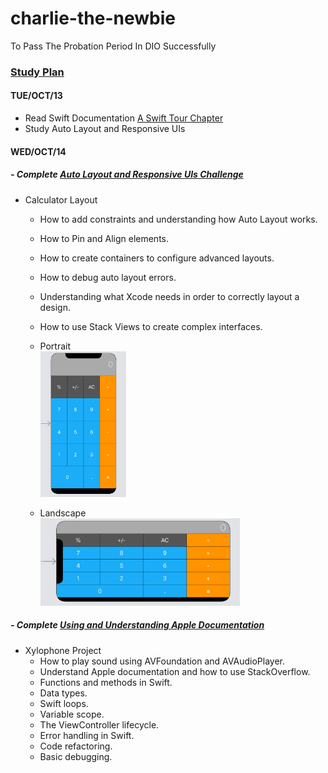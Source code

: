 # charlie-the-newbie
To Pass The Probation Period In DIO Successfully

### [Study Plan](https://docs.google.com/spreadsheets/d/1OiMI20YU3SO3J-jK_Y4sGAnmJlLcJ1MHZHjkAW9a99g/edit#gid=0)

#### TUE/OCT/13
- Read Swift Documentation [A Swift Tour Chapter](https://docs.swift.org/swift-book/GuidedTour/GuidedTour.html)
- Study Auto Layout and Responsive UIs

#### WED/OCT/14
##### - Complete [Auto Layout and Responsive UIs Challenge](https://github.com/iluvdadong/charlie-the-newbie/tree/main/Calculator-Layout-iOS13-master)
  - Calculator Layout
    - How to add constraints and understanding how Auto Layout works.
    - How to Pin and Align elements.
    - How to create containers to configure advanced layouts.
    - How to debug auto layout errors.
    - Understanding what Xcode needs in order to correctly layout a design.
    - How to use Stack Views to create complex interfaces.

    - Portrait   
      <img src="https://github.com/iluvdadong/charlie-the-newbie/blob/main/Calculator-Layout-iOS13-master/Calculator%20Layout%20iOS13/Result/portrait.png" width="30%" height="30%" alt="portrait"></img><br/>

     - Landscape  
      <img src="https://github.com/iluvdadong/charlie-the-newbie/blob/main/Calculator-Layout-iOS13-master/Calculator%20Layout%20iOS13/Result/landscape.png" width="70%" height="70%" alt="landscape"></img><br/>   
      
      
         
         
      
##### - Complete [Using and Understanding Apple Documentation](https://github.com/iluvdadong/charlie-the-newbie/tree/main/Xylophone-iOS13-master)
  - Xylophone Project
     - How to play sound using AVFoundation and AVAudioPlayer.
     - Understand Apple documentation and how to use StackOverflow.
     - Functions and methods in Swift.
     - Data types.
     - Swift loops.
     - Variable scope.
     - The ViewController lifecycle.
     - Error handling in Swift.
     - Code refactoring.
     - Basic debugging.
